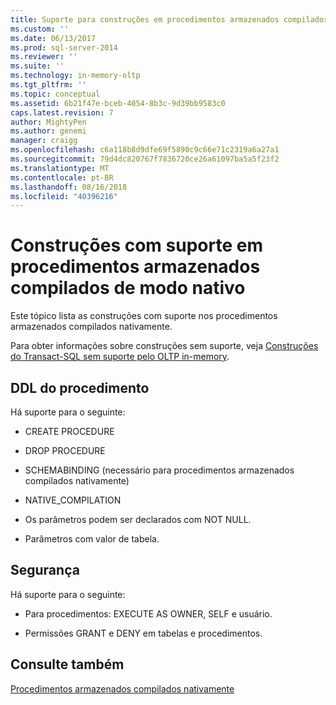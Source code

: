 ```yaml
---
title: Suporte para construções em procedimentos armazenados compilados nativamente | Microsoft Docs
ms.custom: ''
ms.date: 06/13/2017
ms.prod: sql-server-2014
ms.reviewer: ''
ms.suite: ''
ms.technology: in-memory-oltp
ms.tgt_pltfrm: ''
ms.topic: conceptual
ms.assetid: 6b21f47e-bceb-4054-8b3c-9d39bb9583c0
caps.latest.revision: 7
author: MightyPen
ms.author: genemi
manager: craigg
ms.openlocfilehash: c6a118b8d9dfe69f5890c9c66e71c2319a6a27a1
ms.sourcegitcommit: 79d4dc820767f7836720ce26a61097ba5a5f23f2
ms.translationtype: MT
ms.contentlocale: pt-BR
ms.lasthandoff: 08/16/2018
ms.locfileid: "40396216"
---
```

# <a name="supported-constructs-on-natively-compiled-stored-procedures"></a>Construções com suporte em procedimentos armazenados compilados de modo nativo
  Este tópico lista as construções com suporte nos procedimentos armazenados compilados nativamente.  
  
 Para obter informações sobre construções sem suporte, veja [Construções do Transact-SQL sem suporte pelo OLTP in-memory](transact-sql-constructs-not-supported-by-in-memory-oltp.md).  
  
## <a name="procedure-ddl"></a>DDL do procedimento  
 Há suporte para o seguinte:  
  
-   CREATE PROCEDURE  
  
-   DROP PROCEDURE  
  
-   SCHEMABINDING (necessário para procedimentos armazenados compilados nativamente)  
  
-   NATIVE_COMPILATION  
  
-   Os parâmetros podem ser declarados com NOT NULL.  
  
-   Parâmetros com valor de tabela.  
  
## <a name="security"></a>Segurança  
 Há suporte para o seguinte:  
  
-   Para procedimentos: EXECUTE AS OWNER, SELF e usuário.  
  
-   Permissões GRANT e DENY em tabelas e procedimentos.  
  
## <a name="see-also"></a>Consulte também  
 [Procedimentos armazenados compilados nativamente](natively-compiled-stored-procedures.md)  
  
  
